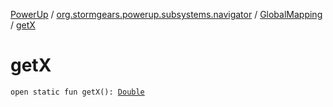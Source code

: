 [PowerUp](../../index.md) / [org.stormgears.powerup.subsystems.navigator](../index.md) / [GlobalMapping](index.md) / [getX](./get-x.md)

# getX

`open static fun getX(): `[`Double`](https://kotlinlang.org/api/latest/jvm/stdlib/kotlin/-double/index.html)